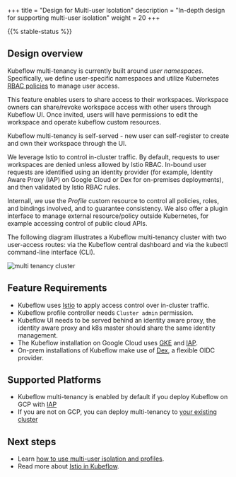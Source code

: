 +++
title = "Design for Multi-user Isolation"
description = "In-depth design for supporting multi-user isolation"
weight = 20
+++

{{% stable-status %}}

## Design overview

Kubeflow multi-tenancy is currently built around *user namespaces*.
Specifically, we define user-specific namespaces and utilize Kubernetes
[RBAC policies](https://kubernetes.io/docs/reference/access-authn-authz/rbac/)
to manage user access.

This feature enables users to share access to their workspaces.
Workspace owners can share/revoke workspace access with other users through Kubeflow UI.
Once invited, users will have permissions to edit the workspace and operate kubeflow custom
resources.

Kubeflow multi-tenancy is self-served - new user can self-register to create and own
their workspace through the UI.

We leverage Istio to control in-cluster traffic. By default, requests to user
workspaces are denied unless allowed by Istio RBAC. In-bound user requests are
identified using an identity provider (for example, Identity Aware Proxy (IAP) on
Google Cloud or Dex for on-premises deployments), and then validated by Istio RBAC rules.

Internall, we use the *Profile* custom resource to control all policies, roles, and bindings involved,
and to guarantee consistency. We also offer a plugin interface to manage external resource/policy outside Kubernetes,
for example accessing control of public cloud APIs.

The following diagram illustrates a Kubeflow multi-tenancy cluster with two user-access routes:
via the Kubeflow central dashboard and via the kubectl command-line interface (CLI).

<img src="/docs/images/multi-tenancy-cluster.png"
  alt="multi tenancy cluster "
  class="mt-3 mb-3 border border-info rounded">

## Feature Requirements
- Kubeflow uses [Istio](https://istio.io/) to apply access control over in-cluster traffic.
- Kubeflow profile controller needs `Cluster admin` permission.
- Kubeflow UI needs to be served behind an identity aware proxy, the identity aware proxy and k8s
master should share the same identity management.
- The Kubeflow installation on Google Cloud uses [GKE](https://cloud.google.com/kubernetes-engine) and [IAP](https://cloud.google.com/iap/docs/concepts-overview).
- On-prem installations of Kubeflow make use of [Dex](https://github.com/dexidp/dex), a flexible OIDC provider.

## Supported Platforms
* Kubeflow multi-tenancy is enabled by default if you deploy Kubeflow on GCP with [IAP](/docs/gke/deploy)
* If you are not on GCP, you can deploy multi-tenancy to [your existing cluster](/docs/started/k8s/kfctl-existing-arrikto/)

## Next steps

* Learn [how to use multi-user isolation and profiles](/docs/components/multi-tenancy/getting-started/).
* Read more about [Istio in Kubeflow](/docs/other-guides/istio-in-kubeflow/).
